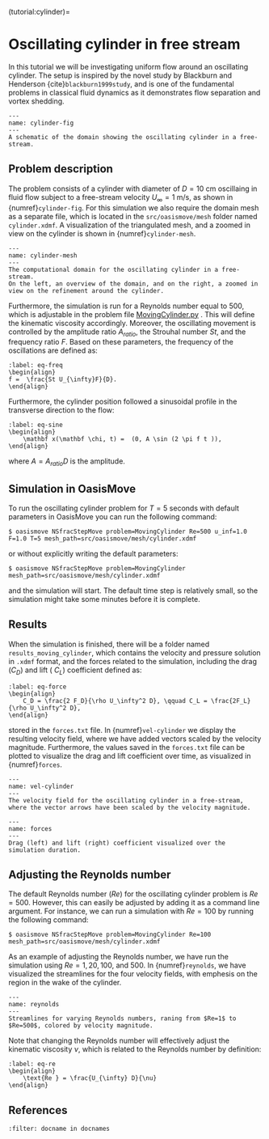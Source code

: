(tutorial:cylinder)=

# Oscillating cylinder in free stream

In this tutorial we will be investigating uniform flow around an oscillating cylinder. The setup is inspired by the
novel study by Blackburn and Henderson {cite}`blackburn1999study`, and is one of the fundamental problems in classical
fluid dynamics as it demonstrates flow separation and vortex shedding.

```{figure} figures/cylinder_fig.png
---
name: cylinder-fig
---
A schematic of the domain showing the oscillating cylinder in a free-stream. 
```

## Problem description

The problem consists of a cylinder with diameter of $D=10$ cm oscillaing in fluid flow subject to a free-stream velocity
$U_{\infty} = 1$ m/s, as shown in {numref}`cylinder-fig`. For this simulation we also require the domain mesh as a
separate file, which is located in the `src/oasismove/mesh` folder named `cylinder.xdmf`. A visualization of the
triangulated mesh, and a zoomed in view on the cylinder is shown in {numref}`cylinder-mesh`.

```{figure} figures/cylinder_mesh.png
---
name: cylinder-mesh
---
The computational domain for the oscillating cylinder in a free-stream. 
On the left, an overview of the domain, and on the right, a zoomed in view on the refinement around the cylinder.
```

Furthermore, the simulation is run for a Reynolds number equal to 500, which is adjustable in the problem
file [MovingCylinder.py](https://github.com/KVSlab/OasisMove/blob/main/src/oasismove/problems/NSfracStep/MovingCylinder.py)
. This will define the kinematic viscosity accordingly. Moreover, the oscillating movement is controlled by the
amplitude ratio $A_{ratio}$, the Strouhal number $St$, and the frequency ratio $F$. Based on these parameters, the
frequency of the oscillations are defined as:

```{math}
:label: eq-freq
\begin{align}
f =  \frac{St U_{\infty}F}{D}.
\end{align}
```

Furthermore, the cylinder position followed a sinusoidal profile in the transverse direction to the flow:

```{math}
:label: eq-sine
\begin{align}
    \mathbf x(\mathbf \chi, t) =  (0, A \sin (2 \pi f t )), 
\end{align}
```

where $A = A_{ratio}D$ is the amplitude.

## Simulation in OasisMove

To run the oscillating cylinder problem for $T=5$ seconds with default parameters in OasisMove you can run the following
command:

``` console
$ oasismove NSfracStepMove problem=MovingCylinder Re=500 u_inf=1.0 F=1.0 T=5 mesh_path=src/oasismove/mesh/cylinder.xdmf
```

or without explicitly writing the default parameters:

``` console
$ oasismove NSfracStepMove problem=MovingCylinder mesh_path=src/oasismove/mesh/cylinder.xdmf
```

and the simulation will start. The default time step is relatively small, so the simulation might take some minutes
before it is complete.

## Results

When the simulation is finished, there will be a folder named `results_moving_cylinder`, which contains the velocity and
pressure solution in `.xdmf` format, and the forces related to the simulation, including the drag ($C_D$) and lift (
$C_L$) coefficient defined as:

```{math}
:label: eq-force
\begin{align}
    C_D = \frac{2 F_D}{\rho U_\infty^2 D}, \qquad C_L = \frac{2F_L}{\rho U_\infty^2 D}, 
\end{align}
```

stored in the `forces.txt` file. In {numref}`vel-cylinder` we display the resulting velocity field, where we have added
vectors scaled by the velocity magnitude. Furthermore, the values saved in the `forces.txt` file can be plotted to
visualize the drag and lift coefficient over time, as visualized in {numref}`forces`.

```{figure} figures/moving_cylinder.gif
---
name: vel-cylinder
---
The velocity field for the oscillating cylinder in a free-stream, where the vector arrows have been scaled by the velocity magnitude. 
```

```{figure} figures/drag_and_lift.png
---
name: forces
---
Drag (left) and lift (right) coefficient visualized over the simulation duration.
```

## Adjusting the Reynolds number

The default Reynolds number ($Re$) for the oscillating cylinder problem is $Re=500$. However, this can easily be
adjusted by adding it as a command line argument. For instance, we can run a simulation with $Re=100$ by running the
following command:

``` console
$ oasismove NSfracStepMove problem=MovingCylinder Re=100 mesh_path=src/oasismove/mesh/cylinder.xdmf
```

As an example of adjusting the Reynolds number, we have run the simulation using $Re=1, 20, 100,$ and $500$. In
{numref}`reynolds`, we have visualized the streamlines for the four velocity fields, with emphesis on the region in the
wake of the cylinder.

```{figure} figures/reynolds.gif
---
name: reynolds
---
Streamlines for varying Reynolds numbers, raning from $Re=1$ to $Re=500$, colored by velocity magnitude.
```

Note that changing the Reynolds number will effectively adjust the kinematic viscosity $\nu$, which is related to the
Reynolds number by definition:

```{math}
:label: eq-re
\begin{align}
    \text{Re } = \frac{U_{\infty} D}{\nu}
\end{align}
```

## References

```{bibliography} references.bib
:filter: docname in docnames
```
